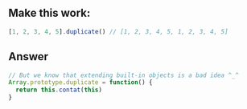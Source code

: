## Make this work:
```js
[1, 2, 3, 4, 5].duplicate() // [1, 2, 3, 4, 5, 1, 2, 3, 4, 5]
```

## Answer

```js
// But we know that extending built-in objects is a bad idea ^_^
Array.prototype.duplicate = function() {
  return this.contat(this)
}
```
